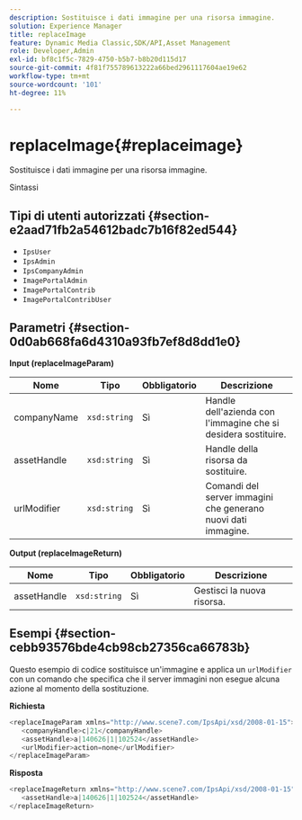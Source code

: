```yaml
---
description: Sostituisce i dati immagine per una risorsa immagine.
solution: Experience Manager
title: replaceImage
feature: Dynamic Media Classic,SDK/API,Asset Management
role: Developer,Admin
exl-id: bf8c1f5c-7829-4750-b5b7-b8b20d115d17
source-git-commit: 4f81f755789613222a66bed2961117604ae19e62
workflow-type: tm+mt
source-wordcount: '101'
ht-degree: 11%

---
```


# replaceImage{#replaceimage}

Sostituisce i dati immagine per una risorsa immagine.

Sintassi

## Tipi di utenti autorizzati {#section-e2aad71fb2a54612badc7b16f82ed544}

* `IpsUser`
* `IpsAdmin`
* `IpsCompanyAdmin`
* `ImagePortalAdmin`
* `ImagePortalContrib`
* `ImagePortalContribUser`

## Parametri {#section-0d0ab668fa6d4310a93fb7ef8d8dd1e0}

**Input (replaceImageParam)**

| Nome | Tipo | Obbligatorio | Descrizione |
|---|---|---|---|
| companyName | `xsd:string` | Sì | Handle dell&#39;azienda con l&#39;immagine che si desidera sostituire. |
| assetHandle | `xsd:string` | Sì | Handle della risorsa da sostituire. |
| urlModifier | `xsd:string` | Sì | Comandi del server immagini che generano nuovi dati immagine. |

**Output (replaceImageReturn)**

| Nome | Tipo | Obbligatorio | Descrizione |
|---|---|---|---|
| assetHandle | `xsd:string` | Sì | Gestisci la nuova risorsa. |

## Esempi {#section-cebb93576bde4cb98cb27356ca66783b}

Questo esempio di codice sostituisce un&#39;immagine e applica un `urlModifier` con un comando che specifica che il server immagini non esegue alcuna azione al momento della sostituzione.

**Richiesta**

```java
<replaceImageParam xmlns="http://www.scene7.com/IpsApi/xsd/2008-01-15">
   <companyHandle>c|21</companyHandle>
   <assetHandle>a|140626|1|102524</assetHandle>
   <urlModifier>action=none</urlModifier>
</replaceImageParam>
```

**Risposta**

```java
<replaceImageReturn xmlns="http://www.scene7.com/IpsApi/xsd/2008-01-15">
   <assetHandle>a|140626|1|102524</assetHandle>
</replaceImageReturn>
```
